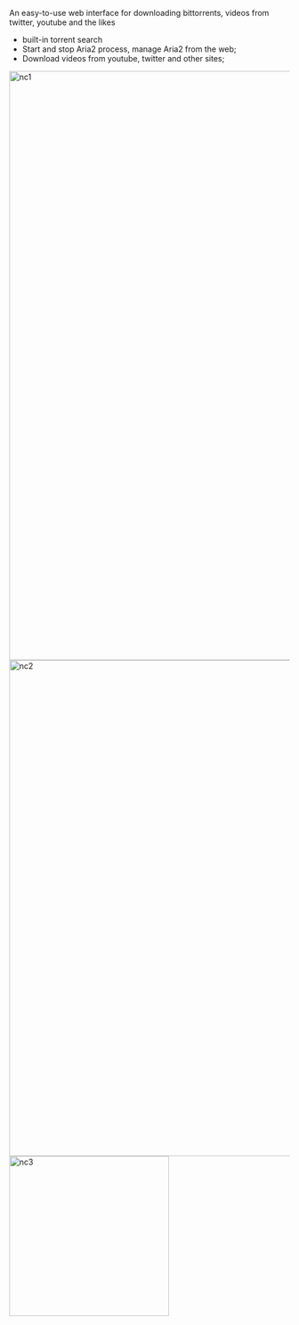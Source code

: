 An easy-to-use web interface for downloading bittorrents, videos from twitter, youtube and the likes

- built-in torrent search
- Start and stop Aria2 process, manage Aria2 from the web;
- Download videos from youtube, twitter and other sites;
 <img width="1057" alt="nc1" src="https://user-images.githubusercontent.com/3911975/132008248-dbb6036e-e3c2-4e5c-9274-d2b1ae091373.png">
 <img width="890" alt="nc2" src="https://user-images.githubusercontent.com/3911975/132008308-dec2a7ba-4387-441e-9ded-538d61fbccf0.png">
 <img width="287" alt="nc3" src="https://user-images.githubusercontent.com/3911975/132008501-980fafd4-90a0-4a1c-937e-ecf5144202fd.png">
